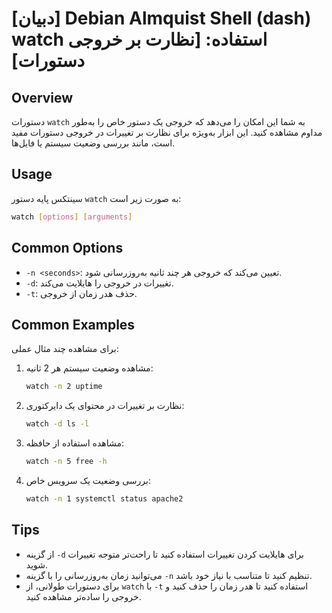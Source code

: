 # [دبیان] Debian Almquist Shell (dash) watch استفاده: [نظارت بر خروجی دستورات]

## Overview
دستورات `watch` به شما این امکان را می‌دهد که خروجی یک دستور خاص را به‌طور مداوم مشاهده کنید. این ابزار به‌ویژه برای نظارت بر تغییرات در خروجی دستورات مفید است، مانند بررسی وضعیت سیستم یا فایل‌ها.

## Usage
سینتکس پایه دستور `watch` به صورت زیر است:

```bash
watch [options] [arguments]
```

## Common Options
- `-n <seconds>`: تعیین می‌کند که خروجی هر چند ثانیه به‌روزرسانی شود.
- `-d`: تغییرات در خروجی را هایلایت می‌کند.
- `-t`: حذف هدر زمان از خروجی.

## Common Examples
برای مشاهده چند مثال عملی:

1. مشاهده وضعیت سیستم هر 2 ثانیه:
   ```bash
   watch -n 2 uptime
   ```

2. نظارت بر تغییرات در محتوای یک دایرکتوری:
   ```bash
   watch -d ls -l
   ```

3. مشاهده استفاده از حافظه:
   ```bash
   watch -n 5 free -h
   ```

4. بررسی وضعیت یک سرویس خاص:
   ```bash
   watch -n 1 systemctl status apache2
   ```

## Tips
- از گزینه `-d` برای هایلایت کردن تغییرات استفاده کنید تا راحت‌تر متوجه تغییرات شوید.
- می‌توانید زمان به‌روزرسانی را با گزینه `-n` تنظیم کنید تا متناسب با نیاز خود باشد.
- برای دستورات طولانی، از `watch` با `-t` استفاده کنید تا هدر زمان را حذف کنید و خروجی را ساده‌تر مشاهده کنید.